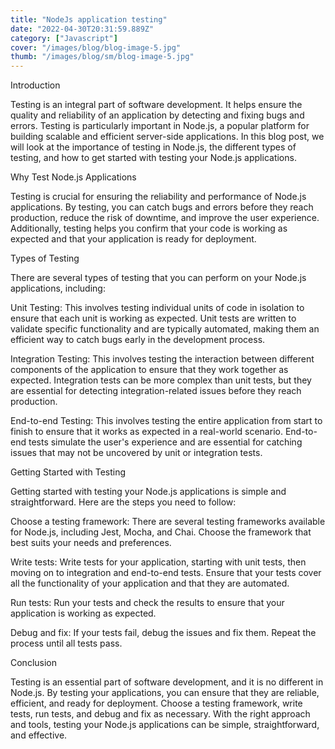 ```yaml
---
title: "NodeJs application testing"
date: "2022-04-30T20:31:59.889Z"
category: ["Javascript"]
cover: "/images/blog/blog-image-5.jpg"
thumb: "/images/blog/sm/blog-image-5.jpg"
---
```


Introduction

Testing is an integral part of software development. It helps ensure the quality and reliability of an application by detecting and fixing bugs and errors. Testing is particularly important in Node.js, a popular platform for building scalable and efficient server-side applications. In this blog post, we will look at the importance of testing in Node.js, the different types of testing, and how to get started with testing your Node.js applications.

Why Test Node.js Applications

Testing is crucial for ensuring the reliability and performance of Node.js applications. By testing, you can catch bugs and errors before they reach production, reduce the risk of downtime, and improve the user experience. Additionally, testing helps you confirm that your code is working as expected and that your application is ready for deployment.

Types of Testing

There are several types of testing that you can perform on your Node.js applications, including:

Unit Testing: This involves testing individual units of code in isolation to ensure that each unit is working as expected. Unit tests are written to validate specific functionality and are typically automated, making them an efficient way to catch bugs early in the development process.

Integration Testing: This involves testing the interaction between different components of the application to ensure that they work together as expected. Integration tests can be more complex than unit tests, but they are essential for detecting integration-related issues before they reach production.

End-to-end Testing: This involves testing the entire application from start to finish to ensure that it works as expected in a real-world scenario. End-to-end tests simulate the user's experience and are essential for catching issues that may not be uncovered by unit or integration tests.

Getting Started with Testing

Getting started with testing your Node.js applications is simple and straightforward. Here are the steps you need to follow:

Choose a testing framework: There are several testing frameworks available for Node.js, including Jest, Mocha, and Chai. Choose the framework that best suits your needs and preferences.

Write tests: Write tests for your application, starting with unit tests, then moving on to integration and end-to-end tests. Ensure that your tests cover all the functionality of your application and that they are automated.

Run tests: Run your tests and check the results to ensure that your application is working as expected.

Debug and fix: If your tests fail, debug the issues and fix them. Repeat the process until all tests pass.

Conclusion

Testing is an essential part of software development, and it is no different in Node.js. By testing your applications, you can ensure that they are reliable, efficient, and ready for deployment. Choose a testing framework, write tests, run tests, and debug and fix as necessary. With the right approach and tools, testing your Node.js applications can be simple, straightforward, and effective.
